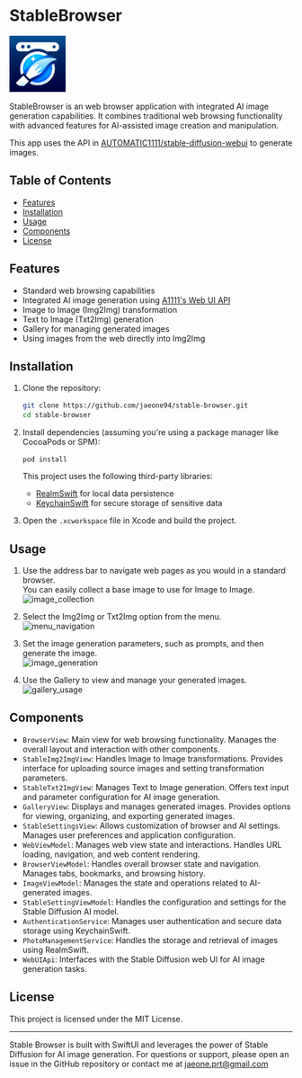 # StableBrowser
<img
  src="StableBrowser/Resources/Images/appIcon.png"
  width="100"
  height="100"
/>

StableBrowser is an web browser application with integrated AI image generation capabilities. It combines traditional web browsing functionality with advanced features for AI-assisted image creation and manipulation.

This app uses the API in [AUTOMATIC1111/stable-diffusion-webui](https://github.com/AUTOMATIC1111/stable-diffusion-webui) to generate images.

## Table of Contents
- [Features](#features)
- [Installation](#installation)
- [Usage](#usage)
- [Components](#components)
- [License](#license)

## Features

- Standard web browsing capabilities
- Integrated AI image generation using [A1111's Web UI API](https://github.com/AUTOMATIC1111/stable-diffusion-webui/wiki/API)
- Image to Image (Img2Img) transformation
- Text to Image (Txt2Img) generation
- Gallery for managing generated images
- Using images from the web directly into Img2Img

## Installation

1. Clone the repository:
   ```bash
   git clone https://github.com/jaeone94/stable-browser.git
   cd stable-browser
   ```
2. Install dependencies (assuming you're using a package manager like CocoaPods or SPM):
    ```
    pod install
    ```
    This project uses the following third-party libraries:
   - [RealmSwift](https://github.com/realm/realm-swift) for local data persistence
   - [KeychainSwift](https://github.com/evgenyneu/keychain-swift) for secure storage of sensitive data

3. Open the `.xcworkspace` file in Xcode and build the project.

## Usage

1. Use the address bar to navigate web pages as you would in a standard browser.  
You can easily collect a base image to use for Image to Image.  
![image_collection](https://github.com/jaeone94/stable-browser/assets/89377375/74420c93-a2a9-4bfb-9f4f-3e349956e576)

2. Select the Img2Img or Txt2Img option from the menu.  
![menu_navigation](https://github.com/jaeone94/stable-browser/assets/89377375/62764299-00e1-45cb-aaee-2cd24a391ed4)


3. Set the image generation parameters, such as prompts, and then generate the image.  
![image_generation](https://github.com/jaeone94/stable-browser/assets/89377375/1ee1f3fd-1278-49c9-9ec4-fc71aacab560)

4. Use the Gallery to view and manage your generated images.  
![gallery_usage](https://github.com/jaeone94/stable-browser/assets/89377375/abb443ac-49d0-461a-b0cb-6795bd862d8c)


## Components

- `BrowserView`: Main view for web browsing functionality. Manages the overall layout and interaction with other components.
- `StableImg2ImgView`: Handles Image to Image transformations. Provides interface for uploading source images and setting transformation parameters.
- `StableTxt2ImgView`: Manages Text to Image generation. Offers text input and parameter configuration for AI image generation.
- `GalleryView`: Displays and manages generated images. Provides options for viewing, organizing, and exporting generated images.
- `StableSettingsView`: Allows customization of browser and AI settings. Manages user preferences and application configuration.
- `WebViewModel`: Manages web view state and interactions. Handles URL loading, navigation, and web content rendering.
- `BrowserViewModel`: Handles overall browser state and navigation. Manages tabs, bookmarks, and browsing history.
- `ImageViewModel`: Manages the state and operations related to AI-generated images.
- `StableSettingViewModel`: Handles the configuration and settings for the Stable Diffusion AI model.
- `AuthenticationService`: Manages user authentication and secure data storage using KeychainSwift.
- `PhotoManagementService`: Handles the storage and retrieval of images using RealmSwift.
- `WebUIApi`: Interfaces with the Stable Diffusion web UI for AI image generation tasks.

## License
This project is licensed under the MIT License.

---

Stable Browser is built with SwiftUI and leverages the power of Stable Diffusion for AI image generation. For questions or support, please open an issue in the GitHub repository or contact me at jaeone.prt@gmail.com
